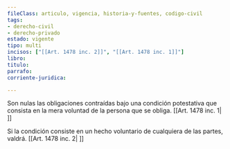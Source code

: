 ```yaml
---
fileClass: articulo, vigencia, historia-y-fuentes, codigo-civil
tags:
- derecho-civil
- derecho-privado
estado: vigente
tipo: multi
incisos: ["[[Art. 1478 inc. 2]]", "[[Art. 1478 inc. 1]]"]
libro:
titulo:
parrafo:
corriente-juridica:

---
```

Son nulas las obligaciones contraídas bajo una condición potestativa que consista en la mera voluntad de la persona que se obliga. [[Art. 1478 inc. 1| ]]

Si la condición consiste en un hecho voluntario de cualquiera de las partes, valdrá. [[Art. 1478 inc. 2| ]]